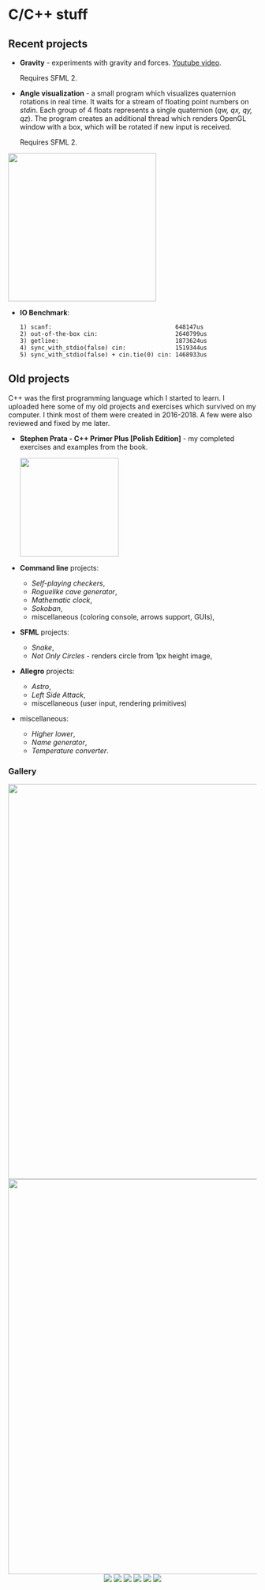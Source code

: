 # C/C++ stuff

## Recent projects

- **Gravity** - experiments with gravity and forces. [Youtube video](https://www.youtube.com/watch?v=3KXJqj0l5hY).

  Requires SFML 2.

- **Angle visualization** - a small program which visualizes quaternion rotations in real time. It waits for a stream of floating point numbers on *stdin*. Each group of 4 floats represents a single quaternion (*qw, qx, qy, qz*). The program creates an additional thread which renders OpenGL window with a box, which will be rotated if new input is received. 

  Requires SFML 2. 

<img width=300 src="docs/angle.png">

- **IO Benchmark**:
  ```
  1) scanf:                                   648147us
  2) out-of-the-box cin:                      2640799us
  3) getline:                                 1873624us
  4) sync_with_stdio(false) cin:              1519344us
  5) sync_with_stdio(false) + cin.tie(0) cin: 1468933us
  ```

## Old projects

C++ was the first programming language which I started to learn. I uploaded here some of my old projects and exercises which survived on my computer. I think most of them were created in 2016-2018. A few were also reviewed and fixed by me later.

- **Stephen Prata - C++ Primer Plus [Polish Edition]** - my completed exercises and examples from the book.

  

  <img src="stephen-prata-book/book.jpg" width=200>

- **Command line** projects:
  
  - *Self-playing checkers*,
  - *Roguelike cave generator*,
  - *Mathematic clock*,
  - *Sokoban*,
  - miscellaneous (coloring console, arrows support, GUIs),
  
- **SFML** projects:
  - *Snake*,
  - *Not Only Circles* - renders circle from 1px height image,
  
- **Allegro** projects:
  - *Astro*,
  - *Left Side Attack*,
  - miscellaneous (user input, rendering primitives)
  
- miscellaneous:
  - *Higher lower*,
  - *Name generator*,
  - *Temperature converter*.

### Gallery

<p align="center">
  <img width="800" src="https://raw.githubusercontent.com/dsonyy/cpp-learning/screenshots/astro.png">
  <img width="800" src="https://raw.githubusercontent.com/dsonyy/cpp-learning/screenshots/left.png">
  <img src="https://raw.githubusercontent.com/dsonyy/cpp-learning/screenshots/cli16.png">
  <img src="https://raw.githubusercontent.com/dsonyy/cpp-learning/screenshots/cli17.png">
  <img src="https://raw.githubusercontent.com/dsonyy/cpp-learning/screenshots/cave.png">
  <img src="https://raw.githubusercontent.com/dsonyy/cpp-learning/screenshots/cli2.png">
  <img src="https://raw.githubusercontent.com/dsonyy/cpp-learning/screenshots/cli3.png">
  <img src="https://raw.githubusercontent.com/dsonyy/cpp-learning/screenshots/cli4.png">
</p>
